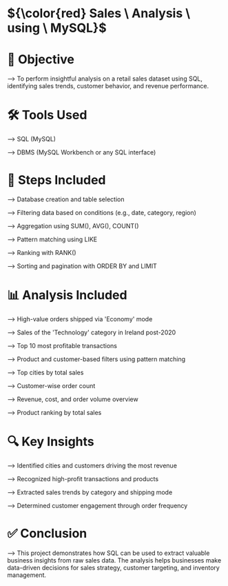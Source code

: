 # ${\color{red} Sales \ Analysis \  using \  MySQL}$


# 📌 Objective

  --> To perform insightful analysis on a retail sales dataset using SQL, identifying sales trends, customer behavior, and revenue performance.

# 🛠️ Tools Used

  --> SQL (MySQL)

  --> DBMS (MySQL Workbench or any SQL interface) 

#  🔄 Steps Included

  --> Database creation and table selection 

  --> Filtering data based on conditions (e.g., date, category, region)

  --> Aggregation using SUM(), AVG(), COUNT()

  --> Pattern matching using LIKE

  --> Ranking with RANK()

  --> Sorting and pagination with ORDER BY and LIMIT

# 📊 Analysis Included

  --> High-value orders shipped via 'Economy' mode

  --> Sales of the 'Technology' category in Ireland post-2020

  --> Top 10 most profitable transactions

  --> Product and customer-based filters using pattern matching

  --> Top cities by total sales

  -->  Customer-wise order count

  --> Revenue, cost, and order volume overview

  --> Product ranking by total sales

# 🔍 Key Insights

 --> Identified cities and customers driving the most revenue

 --> Recognized high-profit transactions and products

 --> Extracted sales trends by category and shipping mode

 --> Determined customer engagement through order frequency

#  ✅ Conclusion

 --> This project demonstrates how SQL can be used to extract valuable business insights from raw sales data. The analysis helps businesses make data-driven decisions for sales strategy, customer targeting, and 
     inventory management.

